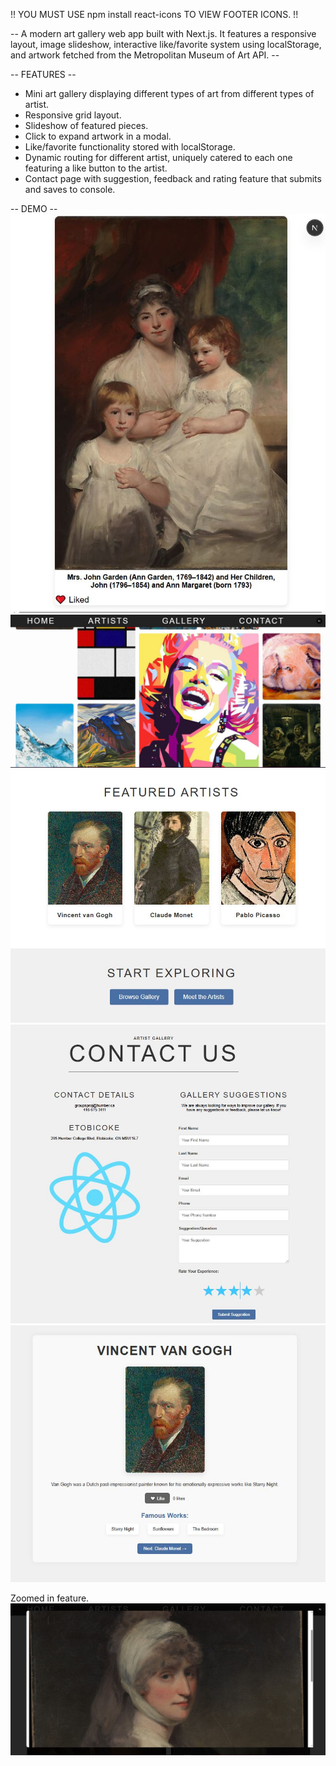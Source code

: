 !! YOU MUST USE npm install react-icons TO VIEW FOOTER ICONS. !!


 -- A modern art gallery web app built with Next.js. It features a responsive layout, image slideshow, interactive like/favorite system using localStorage, and artwork fetched from the Metropolitan Museum of Art API. --

 -- FEATURES --

- Mini art gallery displaying different types of art from different types of artist.
- Responsive grid layout.
- Slideshow of featured pieces.
- Click to expand artwork in a modal.
- Like/favorite functionality stored with localStorage.
- Dynamic routing for different artist, uniquely catered to each one featuring a like button to the artist.
- Contact page with suggestion, feedback and rating feature that submits and saves to console.

-- DEMO --
![alt text](group_project/public/images/demo1.JPG)
![alt text](group_project/public/images/demo2.JPG)
![alt text](group_project/public/images/demo3.JPG)
![alt text](group_project/public/images/demo4.JPG)
![alt text](group_project/public/images/demo5.JPG)

Zoomed in feature.
![alt text](group_project/public/images/demo6.JPG)